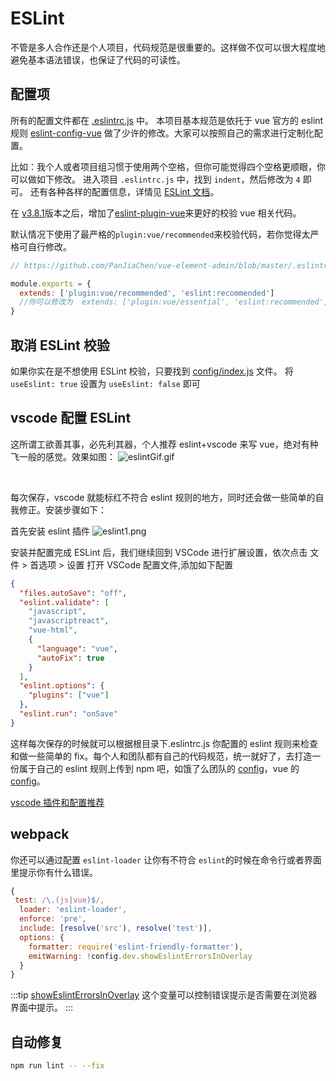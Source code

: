 # ESLint

不管是多人合作还是个人项目，代码规范是很重要的。这样做不仅可以很大程度地避免基本语法错误，也保证了代码的可读性。

## 配置项

所有的配置文件都在 [.eslintrc.js](https://github.com/PanJiaChen/vue-element-admin/blob/master/.eslintrc.js) 中。
本项目基本规范是依托于 vue 官方的 eslint 规则 [eslint-config-vue](https://github.com/vuejs/eslint-config-vue) 做了少许的修改。大家可以按照自己的需求进行定制化配置。

比如：我个人或者项目组习惯于使用两个空格，但你可能觉得四个空格更顺眼，你可以做如下修改。
进入项目 `.eslintrc.js` 中，找到 `indent`，然后修改为 `4` 即可。 还有各种各样的配置信息，详情见 [ESLint 文档](https://eslint.org/docs/rules/)。

在 [v3.8.1](https://github.com/PanJiaChen/vue-element-admin/releases/tag/v3.8.1)版本之后，增加了[eslint-plugin-vue](https://github.com/vuejs/eslint-plugin-vue)来更好的校验 vue 相关代码。

默认情况下使用了最严格的`plugin:vue/recommended`来校验代码，若你觉得太严格可自行修改。

```js
// https://github.com/PanJiaChen/vue-element-admin/blob/master/.eslintrc.js

module.exports = {
  extends: ['plugin:vue/recommended', 'eslint:recommended']
  //你可以修改为  extends: ['plugin:vue/essential', 'eslint:recommended']
}
```

## 取消 ESLint 校验

如果你实在是不想使用 ESLint 校验，只要找到 [config/index.js](https://github.com/PanJiaChen/vue-element-admin/blob/master/build/webpack.base.conf.js) 文件。
将 `useEslint: true` 设置为 `useEslint: false` 即可

## vscode 配置 ESLint

这所谓工欲善其事，必先利其器，个人推荐 eslint+vscode 来写 vue，绝对有种飞一般的感觉。效果如图：
![eslintGif.gif](https://wpimg.wallstcn.com/e94a76df-6dc0-4c15-9785-28b553a163e9.png)

<br/>

每次保存，vscode 就能标红不符合 eslint 规则的地方，同时还会做一些简单的自我修正。安装步骤如下：

首先安装 eslint 插件
![eslint1.png](https://wpimg.wallstcn.com/72f126cb-09eb-4b27-b02e-65e79eb76220.png)

安装并配置完成 ESLint 后，我们继续回到 VSCode 进行扩展设置，依次点击 文件 > 首选项 > 设置 打开 VSCode 配置文件,添加如下配置

```json
{
  "files.autoSave": "off",
  "eslint.validate": [
    "javascript",
    "javascriptreact",
    "vue-html",
    {
      "language": "vue",
      "autoFix": true
    }
  ],
  "eslint.options": {
    "plugins": ["vue"]
  },
  "eslint.run": "onSave"
}
```

这样每次保存的时候就可以根据根目录下.eslintrc.js 你配置的 eslint 规则来检查和做一些简单的 fix。每个人和团队都有自己的代码规范，统一就好了，去打造一份属于自己的 eslint 规则上传到 npm 吧，如饿了么团队的 [config](https://www.npmjs.com/package/eslint-config-elemefe)，vue 的 [config](https://github.com/vuejs/eslint-config-vue)。

[vscode 插件和配置推荐](https://github.com/varHarrie/Dawn-Blossoms/issues/10)

## webpack

你还可以通过配置 `eslint-loader` 让你有不符合 `eslint`的时候在命令行或者界面里提示你有什么错误。

```js
{
 test: /\.(js|vue)$/,
  loader: 'eslint-loader',
  enforce: 'pre',
  include: [resolve('src'), resolve('test')],
  options: {
    formatter: require('eslint-friendly-formatter'),
    emitWarning: !config.dev.showEslintErrorsInOverlay
  }
}
```

:::tip
[showEslintErrorsInOverlay](https://github.com/PanJiaChen/vue-element-admin/blob/master/config/index.js) 这个变量可以控制错误提示是否需要在浏览器界面中提示。
:::

## 自动修复

```bash
npm run lint -- --fix
```
